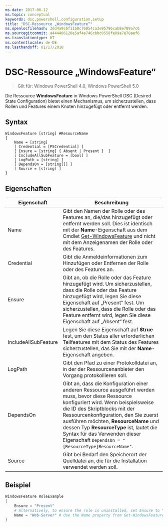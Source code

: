 ```yaml
---
ms.date: 2017-06-12
ms.topic: conceptual
keywords: dsc,powershell,configuration,setup
title: "DSC-Ressource „WindowsFeature“"
ms.openlocfilehash: 3dd4a9c6f11b0c76054ca3e95796cab8e709a7c6
ms.sourcegitcommit: a444406120e5af4e746cbbc0558fe89a7e78aef6
ms.translationtype: HT
ms.contentlocale: de-DE
ms.lasthandoff: 01/17/2018
---
```

# <a name="dsc-windowsfeature-resource"></a>DSC-Ressource „WindowsFeature“

> Gilt für: Windows PowerShell 4.0, Windows PowerShell 5.0

Die Ressource **WindowsFeature** in Windows PowerShell DSC (Desired State Configuration) bietet einen Mechanismus, um sicherzustellen, dass Rollen und Features einem Knoten hinzugefügt oder entfernt werden.

## <a name="syntax"></a>Syntax

```
WindowsFeature [string] #ResourceName
{
    Name = [string]
    [ Credential = [PSCredential] ]
    [ Ensure = [string] { Absent | Present }  ]
    [ IncludeAllSubFeature = [bool] ]
    [ LogPath = [string] ]
    [ DependsOn = [string[]] ]
    [ Source = [string] ]
}
```

## <a name="properties"></a>Eigenschaften

|  Eigenschaft  |  Beschreibung   | 
|---|---| 
| Name| Gibt den Namen der Rolle oder des Features an, die/das hinzugefügt oder entfernt werden soll. Dies ist identisch mit der __Name__-Eigenschaft aus dem Cmdlet [Get-WindowsFeature](/powershell/module/servermanager/Get-WindowsFeature) und nicht mit dem Anzeigenamen der Rolle oder des Features.| 
| Credential| Gibt die Anmeldeinformationen zum Hinzufügen oder Entfernen der Rolle oder des Features an.| 
| Ensure| Gibt an, ob die Rolle oder das Feature hinzugefügt wird. Um sicherzustellen, dass die Rolle oder das Feature hinzugefügt wird, legen Sie diese Eigenschaft auf „Present“ fest. Um sicherzustellen, dass die Rolle oder das Feature entfernt wird, legen Sie diese Eigenschaft auf „Absent“ fest.| 
| IncludeAllSubFeature| Legen Sie diese Eigenschaft auf __$true__ fest, um den Status aller erforderlichen Teilfeatures mit dem Status des Features sicherzustellen, das Sie mit der __Name__-Eigenschaft angeben.| 
| LogPath| Gibt den Pfad zu einer Protokolldatei an, in der der Ressourcenanbieter den Vorgang protokollieren soll.| 
| DependsOn| Gibt an, dass die Konfiguration einer anderen Ressource ausgeführt werden muss, bevor diese Ressource konfiguriert wird. Wenn beispielsweise die ID des Skriptblocks mit der Ressourcenkonfiguration, den Sie zuerst ausführen möchten, __ResourceName__ und dessen Typ __ResourceType__ ist, lautet die Syntax für das Verwenden dieser Eigenschaft `DependsOn = "[ResourceType]ResourceName"`.| 
| Source| Gibt bei Bedarf den Speicherort der Quelldatei an, die für die Installation verwendet werden soll.| 

## <a name="example"></a>Beispiel
```powershell
WindowsFeature RoleExample
{
    Ensure = "Present" 
    # Alternatively, to ensure the role is uninstalled, set Ensure to "Absent"
    Name = "Web-Server" # Use the Name property from Get-WindowsFeature  
}
```

